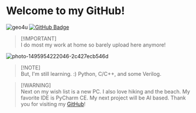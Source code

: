 # Welcome to my GitHub!

<p align="left"> 
  <img src="https://komarev.com/ghpvc/?username=geo4u&label=Profile%20views&color=0e75b6&style=flat" alt="geo4u" /> 
<a href="https://github.com/geo4u?tab=followers"><img src="https://img.shields.io/github/followers/geo4u?label=Followers&style=social" alt="GitHub Badge">
</a>
</p>

>[!IMPORTANT]\
>I do most my work at home so barely upload here anymore!

![photo-1495954222046-2c427ecb546d](https://user-images.githubusercontent.com/122688637/217214613-fd9c88f5-ee52-44c6-bc67-6e98c6195078.jpeg)


>[!NOTE]\
>But, I'm still learning. :)
Python, C/C++, and some Verilog.

>[!WARNING]\
>Next on my wish list is a new PC.
I also love hiking and the beach.
My favorite IDE is PyCharm CE.
My next project will be AI based.
Thank you for visiting my [GitHub](https://github.com/Geo4u/)!


